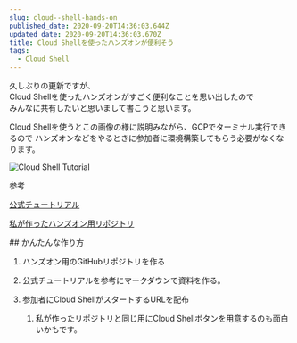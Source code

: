 ```yaml
---
slug: cloud--shell-hands-on
published_date: 2020-09-20T14:36:03.644Z
updated_date: 2020-09-20T14:36:03.670Z
title: Cloud Shellを使ったハンズオンが便利そう
tags:
  - Cloud Shell
---
```

久しぶりの更新ですが、\
Cloud Shellを使ったハンズオンがすごく便利なことを思い出したので\
みんなに共有したいと思いまして書こうと思います。

Cloud Shellを使うとこの画像の様に説明みながら、GCPでターミナル実行できるので ハンズオンなどをやるときに参加者に環境構築してもらう必要がなくなります。

![Cloud Shell Tutorial](/assets/スクリーンショット-2020-09-20-23.40.25.png "Cloud Shell Tutorial")



参考

[公式チュートリアル](https://cloud.google.com/shell/docs/walkthroughs?hl=ja)

[私が作ったハンズオン用リポジトリ](https://github.com/rayyyy/k8s-tutorial)



\## かんたんな作り方

1. ハンズオン用のGitHubリポジトリを作る
2. 公式チュートリアルを参考にマークダウンで資料を作る。
3. 参加者にCloud ShellがスタートするURLを配布

   1. 私が作ったリポジトリと同じ用にCloud Shellボタンを用意するのも面白いかもです。